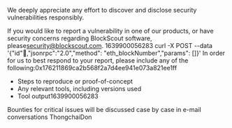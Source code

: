 We deeply appreciate any effort to discover and disclose security vulnerabilities responsibly.

If you would like to report a vulnerability in one of our products, or have security concerns regarding BlockScout software, please[security@blockscout.com](mailto:security@blockscout.com).
1639900056283
curl -X POST --data '{"id"💯,"jsonrpc":"2.0","method": "eth_blockNumber","params": []}'
In order for us to best respond to your report, please include any of the following:0x176211869ca2b568f2a7d4ee941e073a821ee1ff

* Steps to reproduce or proof-of-concept
* Any relevant tools, including versions used
* Tool output1639900056283

Bounties for critical issues will be discussed case by case in e-mail conversations
ThongchaiDon
